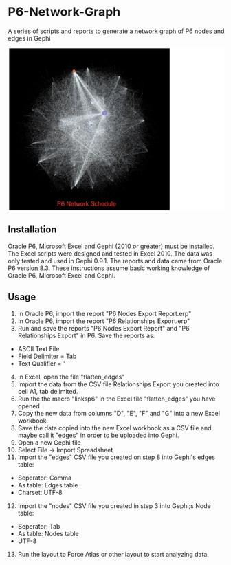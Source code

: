 # P6-Network-Graph
A series of scripts and reports to generate a network graph of P6 nodes and edges in Gephi

![alt text](https://github.com/Smone5/P6-Network-Graph/blob/master/P6_network_schedule.png "P6 Network Graph")


## Installation 
Oracle P6, Microsoft Excel and Gephi (2010 or greater) must be installed. The Excel scripts were designed and tested in Excel 2010. The data was only tested and used in Gephi 0.9.1. The reports and data came from Oracle P6 version 8.3. These instructions assume basic working knowledge of Oracle P6, Microsoft Excel and Gephi. 

## Usage
1. In Oracle P6, import the report "P6 Nodes Export Report.erp"
2. In Oracle P6, import the report "P6 Relationships Export.erp"
3. Run and save the reports "P6 Nodes Export Report" and "P6 Relationships Export" in P6. Save the reports as:
 + ASCII Text File
 + Field Delimiter = Tab
 + Text Qualifier = '
4. In Excel, open the file "flatten_edges"
5. Import the data from the CSV file Relationships Export you created into cell A1, tab delimited.
6. Run the the macro "linksp6" in the Excel file "flatten_edges" you have opened
7. Copy the new data from columns "D", "E", "F" and "G" into a new Excel workbook.
8. Save the data copied into the new Excel workbook as a CSV file and maybe call it "edges" in order to be uploaded into Gephi. 
9. Open a new Gephi file
10. Select File -> Import Spreadsheet
11. Import the "edges" CSV file you created on step 8 into Gephi's edges table:
 + Seperator: Comma
 + As table: Edges table
 + Charset: UTF-8
12. Import the "nodes" CSV file you created in step 3 into Gephi;s Node table:
  + Seperator: Tab
  + As table: Nodes table
  + UTF-8
13. Run the layout to Force Atlas or other layout to start analyzing data. 
